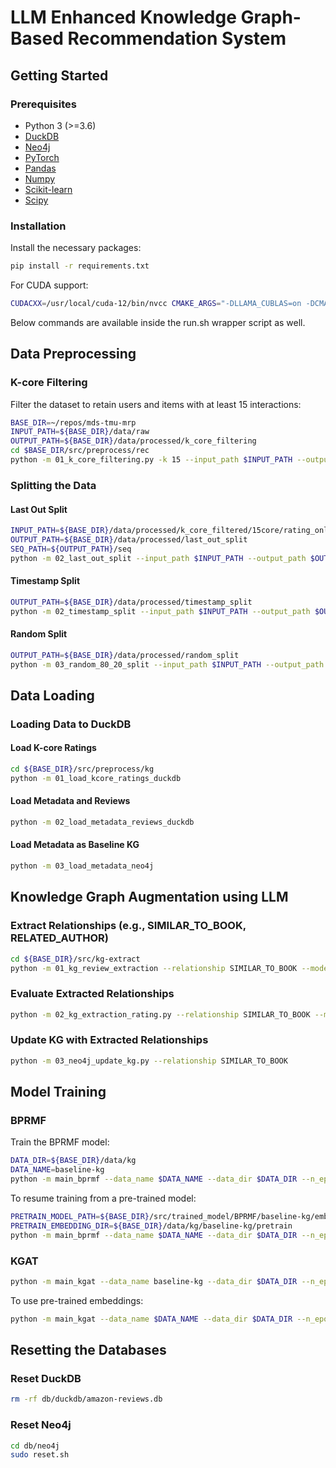 # LLM Enhanced Knowledge Graph-Based Recommendation System

## Getting Started

### Prerequisites

- Python 3 (>=3.6)
- [DuckDB](https://duckdb.org/)
- [Neo4j](https://neo4j.com/)
- [PyTorch](https://pytorch.org/)
- [Pandas](https://pandas.pydata.org/)
- [Numpy](https://numpy.org/)
- [Scikit-learn](https://scikit-learn.org/)
- [Scipy](https://www.scipy.org/)

### Installation

Install the necessary packages:

```bash
pip install -r requirements.txt
```

For CUDA support:

```bash
CUDACXX=/usr/local/cuda-12/bin/nvcc CMAKE_ARGS="-DLLAMA_CUBLAS=on -DCMAKE_CUDA_ARCHITECTURES=native" FORCE_CMAKE=1 pip install pandas numpy scikit-learn scipy implicit
```


Below commands are available inside the run.sh wrapper script as well.
## Data Preprocessing 

### K-core Filtering

Filter the dataset to retain users and items with at least 15 interactions:

```bash
BASE_DIR=~/repos/mds-tmu-mrp
INPUT_PATH=${BASE_DIR}/data/raw
OUTPUT_PATH=${BASE_DIR}/data/processed/k_core_filtering
cd $BASE_DIR/src/preprocess/rec
python -m 01_k_core_filtering.py -k 15 --input_path $INPUT_PATH --output_path $OUTPUT_PATH 
```

### Splitting the Data

#### Last Out Split

```bash
INPUT_PATH=${BASE_DIR}/data/processed/k_core_filtered/15core/rating_only
OUTPUT_PATH=${BASE_DIR}/data/processed/last_out_split
SEQ_PATH=${OUTPUT_PATH}/seq
python -m 02_last_out_split --input_path $INPUT_PATH --output_path $OUTPUT_PATH --seq_path $SEQ_PATH
```

#### Timestamp Split

```bash
OUTPUT_PATH=${BASE_DIR}/data/processed/timestamp_split
python -m 02_timestamp_split --input_path $INPUT_PATH --output_path $OUTPUT_PATH --seq_path $SEQ_PATH
```

#### Random Split

```bash
OUTPUT_PATH=${BASE_DIR}/data/processed/random_split
python -m 03_random_80_20_split --input_path $INPUT_PATH --output_path $OUTPUT_PATH --seq_path $SEQ_PATH
```

## Data Loading

### Loading Data to DuckDB

#### Load K-core Ratings

```bash
cd ${BASE_DIR}/src/preprocess/kg
python -m 01_load_kcore_ratings_duckdb
```

#### Load Metadata and Reviews

```bash
python -m 02_load_metadata_reviews_duckdb
```

#### Load Metadata as Baseline KG

```bash
python -m 03_load_metadata_neo4j
```

## Knowledge Graph Augmentation using LLM

### Extract Relationships (e.g., SIMILAR_TO_BOOK, RELATED_AUTHOR)

```bash
cd ${BASE_DIR}/src/kg-extract 
python -m 01_kg_review_extraction --relationship SIMILAR_TO_BOOK --model gpt-4o-mini
```

### Evaluate Extracted Relationships

```bash
python -m 02_kg_extraction_rating.py --relationship SIMILAR_TO_BOOK --model llama3
```

### Update KG with Extracted Relationships

```bash
python -m 03_neo4j_update_kg.py --relationship SIMILAR_TO_BOOK
```


## Model Training

### BPRMF

Train the BPRMF model:

```bash
DATA_DIR=${BASE_DIR}/data/kg
DATA_NAME=baseline-kg
python -m main_bprmf --data_name $DATA_NAME --data_dir $DATA_DIR --n_epoch 100 --test_batch_size=1000 --use_pretrain 0 --train_batch_size=20000
```

To resume training from a pre-trained model:

```bash
PRETRAIN_MODEL_PATH=${BASE_DIR}/src/trained_model/BPRMF/baseline-kg/embed-dim64_lr0.0001_pretrain0/model_epoch100.pth
PRETRAIN_EMBEDDING_DIR=${BASE_DIR}/data/kg/baseline-kg/pretrain
python -m main_bprmf --data_name $DATA_NAME --data_dir $DATA_DIR --n_epoch 100 --test_batch_size=1000 --use_pretrain 2 --train_batch_size=20000 --pretrain_model_path $PRETRAIN_MODEL_PATH --pretrain_embedding_dir $PRETRAIN_EMBEDDING_DIR
```

### KGAT

```bash
python -m main_kgat --data_name baseline-kg --data_dir $DATA_DIR --n_epoch 100 --test_batch_size=1000 --use_pretrain 0 --cf_batch_size=10000 --kg_batch_size 10000 --pretrain_embedding_dir $PRETRAIN_EMBEDDING_DIR
```

To use pre-trained embeddings:

```bash
python -m main_kgat --data_name $DATA_NAME --data_dir $DATA_DIR --n_epoch 100 --test_batch_size=1000 --use_pretrain 1 --cf_batch_size=20000 --kg_batch_size 20000 --pretrain_embedding_dir $PRETRAIN_EMBEDDING_DIR
```

## Resetting the Databases

### Reset DuckDB

```bash
rm -rf db/duckdb/amazon-reviews.db
```

### Reset Neo4j

```bash
cd db/neo4j
sudo reset.sh
```
